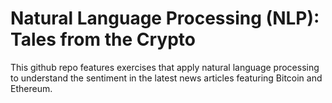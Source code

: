 # Natural Language Processing (NLP): Tales from the Crypto
This github repo features exercises that apply natural language processing to understand the sentiment in the latest news articles featuring Bitcoin and Ethereum. 
